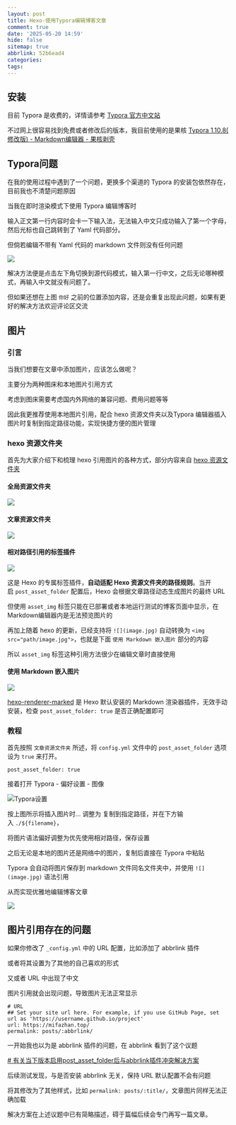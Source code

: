 ```yaml
---
layout: post
title: Hexo-使用Typora编辑博客文章
comment: true
date: '2025-05-20 14:59'
hide: false
sitemap: true
abbrlink: 52b6ead4
categories:
tags:
---
```

## 安装

目前 Typora 是收费的，详情请参考 [Typora 官方中文站](https://typoraio.cn/)

不过网上很容易找到免费或者修改后的版本，我目前使用的是果核 [Typora 1.10.8( 修改版) - Markdown编辑器 - 果核剥壳](https://www.ghxi.com/typora.html)

## Typora问题

在我的使用过程中遇到了一个问题，更换多个渠道的 Typora 的安装包依然存在，目前我也不清楚问题原因

当我在即时渲染模式下使用 Typora 编辑博客时

输入正文第一行内容时会卡一下输入法，无法输入中文只成功输入了第一个字母，然后光标也自己跳转到了 Yaml 代码部分。

但倘若编辑不带有 Yaml 代码的 markdown 文件则没有任何问题

![](app://ed317644ec0902ff41eb952f9013f84cae1f/C:/My%20Code/blog/source/_posts/%E6%96%87%E7%AB%A0%E7%BC%96%E8%BE%91/file-20250429220253827.png?1745987866415)

解决方法便是点击左下角切换到源代码模式，输入第一行中文，之后无论哪种模式，再输入中文就没有问题了。

但如果还想在上图 `你好` 之前的位置添加内容，还是会重复出现此问题，如果有更好的解决方法欢迎评论区交流

## 图片

### 引言

当我们想要在文章中添加图片，应该怎么做呢？

主要分为两种图床和本地图片引用方式

考虑到图床需要考虑国内外网络的兼容问题、费用问题等等

因此我更推荐使用本地图片引用，配合 hexo 资源文件夹以及Typora 编辑器插入图片时复制到指定路径功能，实现快捷方便的图片管理

### hexo 资源文件夹

首先为大家介绍下和梳理 hexo 引用图片的各种方式，部分内容来自 [hexo 资源文件夹](https://hexo.io/zh-cn/docs/asset-folders)

#### 全局资源文件夹

![](app://ed317644ec0902ff41eb952f9013f84cae1f/C:/My%20Code/blog/source/_posts/%E6%96%87%E7%AB%A0%E7%BC%96%E8%BE%91/file-20250515234537885.png?1747323937890)

#### 文章资源文件夹

![](app://ed317644ec0902ff41eb952f9013f84cae1f/C:/My%20Code/blog/source/_posts/%E6%96%87%E7%AB%A0%E7%BC%96%E8%BE%91/file-20250515234759701.png?1747324079705)

#### 相对路径引用的标签插件

![](app://ed317644ec0902ff41eb952f9013f84cae1f/C:/My%20Code/blog/source/_posts/%E6%96%87%E7%AB%A0%E7%BC%96%E8%BE%91/file-20250519222928683.png?1747664968688)

这是 Hexo 的专属标签插件，​**​自动适配 Hexo 资源文件夹的路径规则​**​。当开启 `post_asset_folder` 配置后，Hexo 会根据文章路径动态生成图片的最终 URL

但使用 `asset_img` 标签只能在已部署或者本地运行测试的博客页面中显示，在 Markdown编辑器内是无法预览图片的

再加上随着 hexo 的更新，已经支持将 `![](image.jpg)` 自动转换为 `<img src="path/image.jpg">`，也就是下面 `使用 Markdown 嵌入图片` 部分的内容

所以 `asset_img` 标签这种引用方法很少在编辑文章时直接使用

#### 使用 Markdown 嵌入图片

![](app://ed317644ec0902ff41eb952f9013f84cae1f/C:/My%20Code/blog/source/_posts/%E6%96%87%E7%AB%A0%E7%BC%96%E8%BE%91/file-20250515234617283.png?1747323977286)

[hexo-renderer-marked](https://github.com/hexojs/hexo-renderer-marked) 是 Hexo 默认安装的 Markdown 渲染器插件，无效手动安装，检查 `post_asset_folder: true` 是否正确配置即可

### 教程

首先按照 `文章资源文件夹` 所述，将 `config.yml` 文件中的 `post_asset_folder` 选项设为 `true` 来打开。

```
post_asset_folder: true
```

接着打开 Typora - 偏好设置 - 图像

![Typora设置](app://ed317644ec0902ff41eb952f9013f84cae1f/C:/My%20Code/blog/source/_posts/%E6%96%87%E7%AB%A0%E7%BC%96%E8%BE%91/file-20250501223228288.png?1746109948293)

按上图所示将插入图片时... 调整为 复制到指定路径，并在下方输入 `./${filename}`，

将图片语法偏好调整为优先使用相对路径，保存设置

之后无论是本地的图片还是网络中的图片，复制后直接在 Typora 中粘贴

Typora 会自动将图片保存到 markdown 文件同名文件夹中，并使用 `![](image.jpg)` 语法引用

从而实现优雅地编辑博客文章

![](app://ed317644ec0902ff41eb952f9013f84cae1f/C:/My%20Code/blog/source/_posts/%E6%96%87%E7%AB%A0%E7%BC%96%E8%BE%91/file-20250501223928226.png?1746110368231)

## 图片引用存在的问题

如果你修改了 `_config.yml` 中的 URL 配置，比如添加了 abbrlink 插件

或者将其设置为了其他的自己喜欢的形式

又或者 URL 中出现了中文

图片引用就会出现问题，导致图片无法正常显示

```
# URL
## Set your site url here. For example, if you use GitHub Page, set url as 'https://username.github.io/project'
url: https://mifazhan.top/
permalink: posts/:abbrlink/ 
```

一开始我也以为是 abbrlink 插件的问题，在 abbrlink 看到了这个议题

[# 有关当下版本启用post_asset_folder后与abbrlink插件冲突解决方案](https://github.com/ohroy/hexo-abbrlink/issues/68)

后续测试发现，与是否安装 abbrlink 无关，保持 URL 默认配置不会有问题

将其修改为了其他样式，比如 `permalink: posts/:title/`，文章图片同样无法正确加载

解决方案在上述议题中已有简略描述，碍于篇幅后续会专门再写一篇文章。




